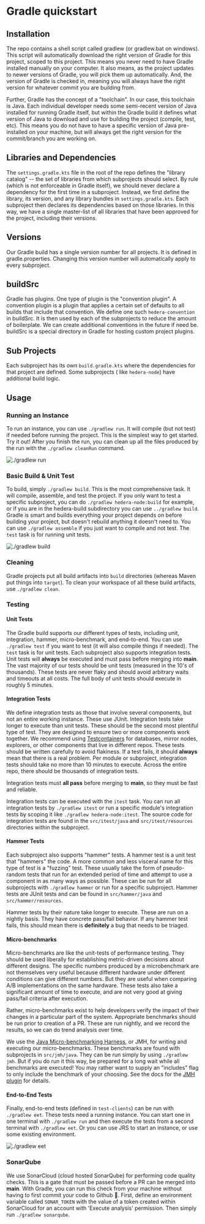 # Gradle quickstart

## Installation

The repo contains a shell script called gradlew (or gradlew.bat on windows). This script will automatically download the
right version of Gradle for this project, scoped to this project. This means you never need to have Gradle installed
manually on your computer. It also means, as the project updates to newer versions of Gradle, you will pick them up
automatically. And, the version of Gradle is checked in, meaning you will always have the right version for whatever
commit you are building from.

Further, Gradle has the concept of a "toolchain". In our case, this toolchain is Java. Each individual developer needs
some semi-recent version of Java installed for running Gradle itself, but within the Gradle build it defines what
version of Java to download and use for building the project (compile, test, etc). This means you do not have to have a
specific version of Java pre-installed on your machine, but will always get the right version for the commit/branch you
are working on.

## Libraries and Dependencies

The `settings.gradle.kts` file in the root of the repo defines the "library catalog" -- the set of libraries from which
subprojects should select. By rule (which is not enforceable in Gradle itself), we should never declare a dependency for
the first time in a subproject. Instead, we first define the library, its version, and any library bundles in
`settings.gradle.kts`. Each subproject then declares its dependencies based on those libraries. In this way, we have a
single master-list of all libraries that have been approved for the project, including their versions.

## Versions

Our Gradle build has a single version number for all projects. It is defined in gradle.properties. Changing this version
number will automatically apply to every subproject.

## buildSrc

Gradle has plugins. One type of plugin is the "convention plugin". A convention plugin is a plugin that applies a
certain set of defaults to all builds that include that convention. We define one such `hedera-convention` in buildSrc.
It is then used by each of the subprojects to reduce the amount of boilerplate. We can create additional conventions in
the future if need be. buildSrc is a special directory in Gradle for hosting custom project plugins.

## Sub Projects

Each subproject has its own `build.gradle.kts` where the dependencies for that project are defined. Some subprojects (
like `hedera-node`) have additional build logic.

## Usage

### Running an Instance

To run an instance, you can use `./gradlew run`. It will compile (but not test) if needed before running the project.
This is the simplest way to get started. Try it out! After you finish the run, you can clean up all the files produced
by the run with the `./gradlew cleanRun` command.

![./gradlew run](assets/gradle-run.gif)

### Basic Build & Unit Test

To build, simply `./gradlew build`. This is the most comprehensive task. It will compile, assemble, and test the
project. If you only want to test a specific subproject, you can do `./gradlew hedera-node:build` for example, or if you
are in the hedera-build subdirectory you can use `../gradlew build`. Gradle is smart and builds everything your project
depends on before building your project, but doesn't rebuild anything it doesn't need to. You can use
`./gradlew assemble` if you just want to compile and not test. The `test` task is for running unit tests.

![./gradlew build](assets/gradle-build.gif)

### Cleaning

Gradle projects put all build artifacts into `build` directories (whereas Maven put things into `target`). To clean
your workspace of all these build artifacts, use `./gradlew clean`.

### Testing

#### Unit Tests

The Gradle build supports our different types of tests, including unit, integration, hammer, micro-benchmark, and
end-to-end. You can use `./gradlew test` if you want to test (it will also compile things if needed). The `test` task is
for unit tests. Each subproject also supports integration tests. Unit tests will **always** be executed and must pass
before merging into **main**. The vast majority of our tests should be unit tests (measured in the 10's of thousands).
These tests are never flaky and should avoid arbitrary waits and timeouts at all costs. The full body of unit tests
should execute in roughly 5 minutes.

#### Integration Tests

We define integration tests as those that involve several components, but not an entire working instance. These use
JUnit. Integration tests take longer to execute than unit tests. These should be the second most plentiful type of test.
They are designed to ensure two or more components work together. We recommend
using [Testcontainers](https://www.testcontainers.org/) for databases, mirror nodes, explorers, or other components that
live in different repos. These tests should be written carefully to avoid flakiness. If a test fails, it should
**always** mean that there is a real problem. Per module or subproject, integration tests should take no more than 10
minutes to execute. Across the entire repo, there should be thousands of integration tests.

Integration tests must **all pass** before merging to **main**, so they must be fast and reliable.

Integration tests can be executed with the `itest` task. You can run all integration tests by `./gradlew itest` or run a
specific module's integration tests by scoping it like `./gradlew hedera-node:itest`. The source code for integration
tests are found in the `src/itest/java` and `src/itest/resources` directories within the subproject.

#### Hammer Tests

Each subproject also supports "hammer" tests. A hammer test is a unit test that "hammers" the code. A more common and
less visceral name for this type of test is a "fuzzing" test. These usually take the form of pseudo-random tests that
run for an extended period of time and attempt to use a component in as many ways as possible. These can be run for all
subprojects with `./gradlew hammer` or run for a specific subproject. Hammer tests are JUnit tests and can be found
in `src/hammer/java` and `src/hammer/resources`.

Hammer tests by their nature take longer to execute. These are run on a nightly basis. They have concrete pass/fail
behavior. If any hammer test fails, this should mean there is **definitely** a bug that needs to be triaged.

#### Micro-benchmarks

Micro-benchmarks are like the unit-tests of performance testing. They should be used liberally for establishing
metric-driven decisions about different designs. The specific numbers produced by a microbenchmark are not themselves
very useful because different hardware under different conditions can give different numbers. But they are useful when
comparing A/B implementations on the same hardware. These tests also take a significant amount of time to execute,
and are not very good at giving pass/fail criteria after execution.

Rather, micro-benchmarks exist to help developers verify the impact of their changes in a particular part of the system.
Appropriate benchmarks should be run prior to creation of a PR. These are run nightly, and we record the results, so
we can do trend analysis over time.

We use the [Java Micro-benchmarking Harness](https://github.com/openjdk/jmh), or JMH, for writing and executing our
micro-benchmarks. These benchmarks are found with subprojects in `src/jmh/java`. They can be run simply by using
`./gradlew jmh`. But if you do run it this way, be prepared for a long wait while all benchmarks are executed!
You may rather want to supply an "includes" flag to only include the benchmark of your choosing. See the docs
for the [JMH plugin](https://github.com/melix/jmh-gradle-plugin) for details. 

#### End-to-End Tests

Finally, end-to-end tests (defined in `test-clients`) can be run with `./gradlew eet`. These tests need a running
instance. You can start one in one terminal with `./gradlew run` and then execute the tests from a second terminal with
`./gradlew eet`. Or you can use JRS to start an instance, or use some existing environment.

![./gradlew eet](assets/gradle-eet.gif)

### SonarQube

We use SonarCloud (cloud hosted SonarQube) for performing code quality checks. This is a gate that must be passed
before a PR can be merged into **main**. With Gradle, you can run this check from your machine without having to first
commit your code to Github 🤩. First, define an environment variable called `SONAR_TOKEN` with the value of a token
created within SonarCloud for an account with 'Execute analysis' permission. Then simply run `./gradlew sonarqube`.
